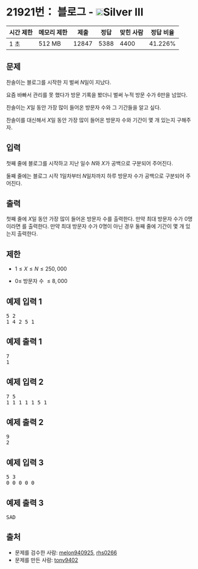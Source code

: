 # 21921번： 블로그 - <img src="https://static.solved.ac/tier_small/8.svg" style="height:20px" />Silver III


| 시간 제한 | 메모리 제한 | 제출 | 정답 | 맞힌 사람 | 정답 비율 |
| --- | --- | --- | --- | --- | --- |
| 1 초 | 512 MB | 12847 | 5388 | 4400 | 41.226% |


## 문제


찬솔이는 블로그를 시작한 지 벌써 $N$일이 지났다.

요즘 바빠서 관리를 못 했다가 방문 기록을 봤더니 벌써 누적 방문 수가 6만을 넘었다.


찬솔이는 $X$일 동안 가장 많이 들어온 방문자 수와 그 기간들을 알고 싶다.

찬솔이를 대신해서 $X$일 동안 가장 많이 들어온 방문자 수와 기간이 몇 개 있는지 구해주자.




## 입력


첫째 줄에 블로그를 시작하고 지난 일수 $N$와 $X$가 공백으로 구분되어 주어진다.

둘째 줄에는 블로그 시작 $1$일차부터 $N$일차까지 하루 방문자 수가 공백으로 구분되어 주어진다.




## 출력


첫째 줄에 $X$일 동안 가장 많이 들어온 방문자 수를 출력한다. 만약 최대 방문자 수가 0명이라면 를 출력한다.
만약 최대 방문자 수가 0명이 아닌 경우 둘째 줄에 기간이 몇 개 있는지 출력한다.




## 제한


- $1 \le X \le N \le 250,000$

- $0 \le$ 방문자 수 $\le 8,000$





## 예제 입력 1


<pre>5 2
1 4 2 5 1
</pre>


## 예제 출력 1


<pre>7
1
</pre>




## 예제 입력 2


<pre>7 5
1 1 1 1 1 5 1
</pre>


## 예제 출력 2


<pre>9
2
</pre>




## 예제 입력 3


<pre>5 3
0 0 0 0 0
</pre>


## 예제 출력 3


<pre>SAD
</pre>






## 출처


- 문제를 검수한 사람: [melon940925](/user/melon940925), [rhs0266](/user/rhs0266)
- 문제를 만든 사람: [tony9402](/user/tony9402)





